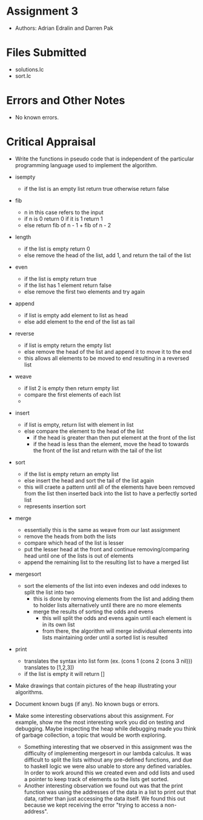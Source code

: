# Assignment 3
* Authors: Adrian Edralin and Darren Pak

# Files Submitted
* solutions.lc
* sort.lc

# Errors and Other Notes
* No known errors.

# Critical Appraisal
* Write the functions in pseudo code that is independent of the particular programming language used to implement the algorithm.
- isempty
    - if the list is an empty list return true otherwise return false

- fib
    - n in this case refers to the input
    - if n is 0 return 0 if it is 1 return 1
    - else return fib of n - 1 + fib of n - 2

- length
    - if the list is empty return 0
    - else remove the head of the list, add 1, and return the tail of the list

- even
    - if the list is empty return true
    - if the list has 1 element return false
    - else remove the first two elements and try again

- append
    - if list is empty add element to list as head
    - else add element to the end of the list as tail
   
- reverse
    - if list is empty return the empty list
    - else remove the head of the list and append it to move it to the end
    - this allows all elements to be moved to end resulting in a reversed list

- weave 
    - if list 2 is empty then return empty list
    - compare the first elements of each list
    - 

- insert
    - if list is empty, return  list with element in list
    - else compare the element to the head of the list
        - if the head is greater than then put element at the front of the list
        - if the head is less than the element, move the head to towards the front of the list and return with the tail of the list

- sort
    - if the list is empty return an empty list
    - else insert the head and sort the tail of the list again
    - this will craete a pattern until all of the elements have been removed from the list then inserted back into the list to have a perfectly sorted list
    - represents insertion sort

- merge
    - essentially this is the same as weave from our last assignment
    - remove the heads from both the lists
    - compare which head of the list is lesser
    - put the lesser head at the front and continue removing/comparing head until one of the lists is out of elements
    - append the remaining list to the resulting list to have a merged list

- mergesort
    - sort the elements of the list into even indexes and odd indexes to split the list into two
        - this is done by removing elements from the list and adding them to holder lists alternatively until there are no more elements
        - merge the results of sorting the odds and evens
            - this will split the odds and evens again until each element is in its own list
            - from there, the algorithm will merge individual elements into lists maintaining order until a sorted list is resulted

- print
    - translates the syntax into list form (ex. (cons 1 (cons 2 (cons 3 nil))) translates to [1,2,3])
    - if the list is empty it will return []

* Make drawings that contain pictures of the heap illustrating your algorithms.

* Document known bugs (if any).
No known bugs or errors.

* Make some interesting observations about this assignment. For example, show me the most interesting work you did on testing and debugging. Maybe inspecting the heap while debugging made you think of garbage collection, a topic that would be worth exploring.
    - Something interesting that we observed in this assignment was the difficulty of implementing mergesort in our lambda calculus. It was difficult to split the         lists without any pre-defined functions, and due to haskell logic we were also unable to store any defined variables. In order to work around this we created even     and odd lists and used a pointer to keep track of elements so the lists get sorted.
    - Another interesting observation we found out was that the print function was using the addresses of the data in a list to print out that data, rather than just       accessing the data itself. We found this out because we kept receiving the error "trying to access a non-address".
